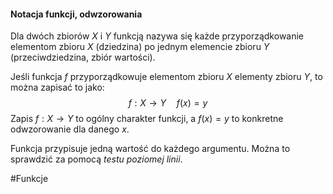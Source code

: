 #### Notacja funkcji, odwzorowania

Dla dwóch zbiorów $X$ i $Y$ funkcją nazywa się każde przyporządkowanie elementom zbioru $X$ (dziedzina) po jednym elemencie zbioru $Y$ (przeciwdziedzina, zbiór wartości).

Jeśli funkcja $f$ przyporządkowuje elementom zbioru $X$ elementy zbioru $Y$, to można zapisać to jako:$$ f : X \rightarrow Y \quad f(x)=y$$Zapis $f:X \rightarrow Y$ to ogólny charakter funkcji, a $f(x) = y$ to konkretne odwzorowanie dla danego $x$.

Funkcja przypisuje jedną wartość do każdego argumentu. Można to sprawdzić za pomocą *testu poziomej linii*.

#Funkcje 

